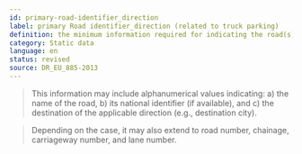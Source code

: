 ```yaml
---
id: primary-road-identifier_direction
label: primary Road identifier_direction (related to truck parking)
definition: the minimum information required for indicating the road(s) (one or more – as applies) through which a truck parking area is accessible.
category: Static data
language: en
status: revised
source: DR_EU_885-2013
---
```


>This information may include alphanumerical values indicating: 
	a) the name of the road, 
	b) its national identifier (if available), and 
	c) the destination of the applicable direction (e.g., destination city).

> Depending on the case, it may also extend to road number, chainage, carriageway number, and lane number.

